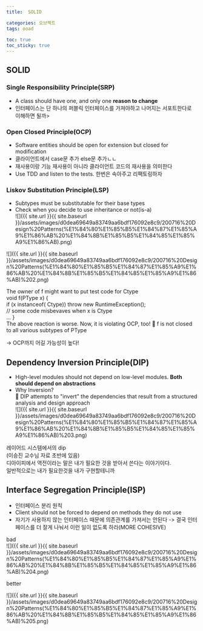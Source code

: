 ```yaml
---
title:  SOLID

categories: 오브젝트 
tags: ooad
 
toc: true
toc_sticky: true
---
```


  
  
## SOLID  
### Single Responsibility Principle(SRP)  
- A class should have one, and only one **reason to change**  
- 인터페이스는 단 하나의 퍼블릭 인터페이스를 가져야하고 나머지는 서포트한다로 이해하면 될까>  
  
### Open Closed Principle(OCP)  
- Software entities should be open for extension but closed for modification  
- 클라이언트에서 case문 추가 else문 추가ㄴㄴ  
- 재사용이랑 기능 재사용이 아니라 클라이언트 코드의 재사용을 의미한다  
- Use TDD and listen to the tests. 한번은 속아주고 리팩토링하자  
  
### Liskov Substitution Principle(LSP)  
- Subtypes must be substitutable for their base types  
- Check when you decide to use inheritance or not(is-a)  
![]({{ site.url }}{{ site.baseurl }}/assets/images/d0dea69649a83749aa6bdf176092e8c9/200716%20Design%20Patterns(%E1%84%80%E1%85%B5%E1%84%87%E1%85%A9%E1%86%AB%20%E1%84%8B%E1%85%B5%E1%84%85%E1%85%A9%E1%86%AB).png)  
  
![]({{ site.url }}{{ site.baseurl }}/assets/images/d0dea69649a83749aa6bdf176092e8c9/200716%20Design%20Patterns(%E1%84%80%E1%85%B5%E1%84%87%E1%85%A9%E1%86%AB%20%E1%84%8B%E1%85%B5%E1%84%85%E1%85%A9%E1%86%AB)%202.png)  
  
The owner of f might want to put test code for Ctype  
    void f(PType x) {  
    if (x instanceof( Ctype)) throw new RuntimeException();  
    // some code misbevaves when x is Ctype  
... }  
 The above reaction is worse. Now, it is violating OCP, too!  f is not closed to all various subtypes of PType  
  
-> OCP까지 어길 가능성이 높다!  
  
  
## Dependency Inversion Principle(DIP)  
- High-level modules should not depend on low-level modules. **Both should depend on abstractions**  
- Why Inversion?  
 DIP attempts to "invert" the dependencies that result from a structured analysis and design approach  
![]({{ site.url }}{{ site.baseurl }}/assets/images/d0dea69649a83749aa6bdf176092e8c9/200716%20Design%20Patterns(%E1%84%80%E1%85%B5%E1%84%87%E1%85%A9%E1%86%AB%20%E1%84%8B%E1%85%B5%E1%84%85%E1%85%A9%E1%86%AB)%203.png)  
  
레이어드 시스템에서의 dip  
(이승진 교수님 자료 초반에 있음)  
디아이피에서 역전이라는 말은 내가 필요한 것을 받아서 쓴다는 이야기이다.  
일반적으로는 내가 필요한것을 내가 구현할테니까  
  
  
  
## Interface Segregation Principle(ISP)  
- 인터페이스 분리 원칙  
- Client should not be forced to depend on methods they do not use  
- 자기가 사용하지 않는 인터페이스 때문에 의존관계를 가져서는 안된다 -> 결국 인터페이스를 더 잘게 나눠서 이런 일이 없도록 하라(MORE COHESIVE)  
  
  
bad  
![]({{ site.url }}{{ site.baseurl }}/assets/images/d0dea69649a83749aa6bdf176092e8c9/200716%20Design%20Patterns(%E1%84%80%E1%85%B5%E1%84%87%E1%85%A9%E1%86%AB%20%E1%84%8B%E1%85%B5%E1%84%85%E1%85%A9%E1%86%AB)%204.png)  
  
better  
  
![]({{ site.url }}{{ site.baseurl }}/assets/images/d0dea69649a83749aa6bdf176092e8c9/200716%20Design%20Patterns(%E1%84%80%E1%85%B5%E1%84%87%E1%85%A9%E1%86%AB%20%E1%84%8B%E1%85%B5%E1%84%85%E1%85%A9%E1%86%AB)%205.png)  
  
  
  
  
  
  
